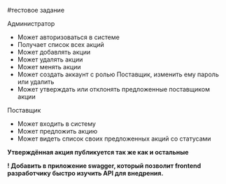 #тестовое задание

Администратор
- Может авторизоваться в системе
- Получает список всех акций
- Может добавлять акции
- Может удалять акции
- Может менять акции
- Может создать аккаунт с ролью Поставщик, изменить ему пароль
    или удалить
- Может утверждать или отклонять предложенные поставщиком
  акции

Поставщик
- Может входить в систему
- Может предложить акцию
- Может видеть список своих предложенных акций со статусами

**Утверждённая акция публикуется так же как и остальные**

**! Добавить в приложение swagger, который позволит frontend
разработчику быстро изучить API для внедрения.**